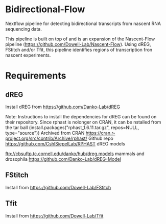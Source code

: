 # Bidirectional-Flow
Nextflow pipeline for detecting bidirectional transcripts from nascent RNA sequencing data.

This pipeline is built on top of and is an expansion of the Nascent-Flow pipeline (https://github.com/Dowell-Lab/Nascent-Flow). Using dREG, FStitch and/or Tfit, this pipeline identifies regions of transcription fron nascent experiments.

# Requirements
## dREG
Install dREG from https://github.com/Danko-Lab/dREG

Note: Instructions to install the dependencies for dREG can be found on their repository.
Since rphast is nolonger on CRAN, it can be nstalled from the tar ball (install.packages("rphast_1.6.11.tar.gz", repos=NULL, type="source"))
Archived from CRAN https://cran.r-project.org/src/contrib/Archive/rphast/
Github repo https://github.com/CshlSiepelLab/RPHAST
dREG models

ftp://cbsuftp.tc.cornell.edu/danko/hub/dreg.models
mammals and drosophila https://github.com/Danko-Lab/dREG-Model

## FStitch
Install from https://github.com/Dowell-Lab/FStitch

## Tfit
Install from https://github.com/Dowell-Lab/Tfit
